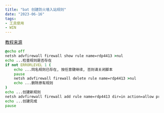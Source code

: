```yaml
---
title: "bat 创建防火墙入站规则"
date: "2023-06-16"
tags:
- 工具使用
- WIN
---
```


[教程来源](https://blog.csdn.net/m0_43605481/article/details/125772820)

```bat
@echo off
netsh advfirewall firewall show rule name=rdp4413 >nul
echo ...检查规则是否存在
if not ERRORLEVEL 1 (
	echo ...同名规则已存在, 按任意键继续, 否则请关闭脚本
	pause
	netsh advfirewall firewall delete rule name=rdp4413 >nul
	echo ...删除原有规则
)
echo ...创建新规则
netsh advfirewall firewall add rule name=rdp4413 dir=in action=allow protocol=TCP localport=4413
echo ...创建完成
pause
```
